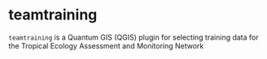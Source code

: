 # teamtraining

`teamtraining` is a Quantum GIS (QGIS) plugin for selecting training data for 
the Tropical Ecology Assessment and Monitoring Network

